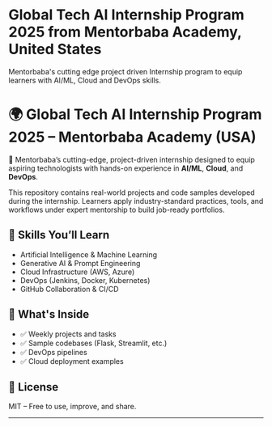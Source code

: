 # Global Tech AI Internship Program 2025 from Mentorbaba Academy, United States
Mentorbaba's cutting edge project driven Internship program to equip learners with AI/ML, Cloud and DevOps skills.

# 🌍 Global Tech AI Internship Program 2025 – Mentorbaba Academy (USA)

🚀 Mentorbaba’s cutting-edge, project-driven internship designed to equip aspiring technologists with hands-on experience in **AI/ML**, **Cloud**, and **DevOps**.

This repository contains real-world projects and code samples developed during the internship. Learners apply industry-standard practices, tools, and workflows under expert mentorship to build job-ready portfolios.

## 🧰 Skills You’ll Learn
- Artificial Intelligence & Machine Learning
- Generative AI & Prompt Engineering
- Cloud Infrastructure (AWS, Azure)
- DevOps (Jenkins, Docker, Kubernetes)
- GitHub Collaboration & CI/CD

## 📁 What's Inside
- ✅ Weekly projects and tasks
- ✅ Sample codebases (Flask, Streamlit, etc.)
- ✅ DevOps pipelines
- ✅ Cloud deployment examples

## 📜 License
MIT – Free to use, improve, and share.

---



